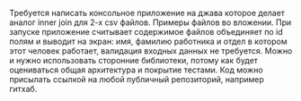 Требуется написать консольное приложение на джава которое делает аналог inner join для 2-х csv файлов. Примеры файлов во вложении. При запуске приложение считывает содержимое файлов объединяет по id полям и выводит на экран: имя, фамилию работника и отдел в котором этот человек работает, валидация входных данных не требуется. Можно и нужно использовать сторонние библиотеки, потому как будет оцениваться общая архитектура и покрытие тестами. Код можно присылать ссылкой на любой публичный репозиторий, например гитхаб.

